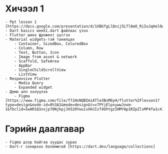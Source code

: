 # Хичээл 1
    - Ppt lesson 1 [https://docs.google.com/presentation/d/1XBGfgLlQnij5LTl6mO_RiIuJqHelOwXpy3JFWlCnVDw/edit#slide=id.g2916af88af0_0_26]
    - Dart basics week1.dart файлаас үзэх
    - Flutter шинэ фрожект үүсгэх
    - Material widgets-тэй танилцах 
        - Container, SizedBox, ColoredBox
        - Column, Row
        - Text, Button, Icon
        - Image from asset & network 
        - Scaffold, SafeArea
        - AppBar
        - SingleChildScrollView
        - ListView
    - Responsive Flutter 
        - Media Query 
        - Expanded widget
    - Демо апп эхлүүлэх 
        - Figma [https://www.figma.com/file/f7iHsNQBImiATle3BsM6yH/flutter%2Flesson1?type=design&node-id=0%3A1&mode=design&t=v7PYjElpxywwJoxm-1&fbclid=IwAR1Q1nxjp70NjkpjJH32OYwuivXHJIzT4UhtgzIHMYAp1RZpZlsMP4fw1c4]

# Гэрийн даалгавар 
    - Figma дээр байгаа хуудас зурах 
    - Dart-г сонирхох боломжтой [https://dart.dev/language/collections]
